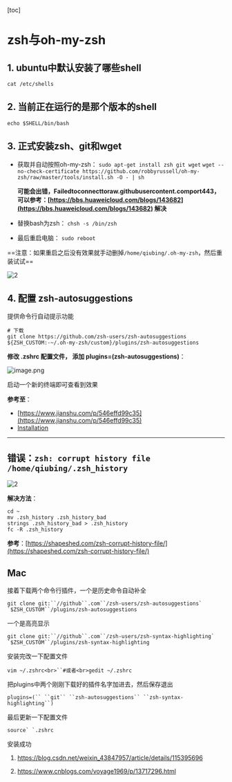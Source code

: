 [toc]

# zsh与oh-my-zsh

## 1. ubuntu中默认安装了哪些shell

`cat /etc/shells`

## 2. 当前正在运行的是那个版本的shell

`echo $SHELL/bin/bash`

## 3. 正式安装zsh、git和wget

- 获取并自动按照oh-my-zsh：
    `sudo apt-get install zsh git wget`
    `wget --no-check-certificate https://github.com/robbyrussell/oh-my-zsh/raw/master/tools/install.sh -O - | sh`

    **可能会出错，Failedtoconnecttoraw.githubusercontent.comport443，可以参考：[https://bbs.huaweicloud.com/blogs/143682](https://bbs.huaweicloud.com/blogs/143682) 解决**

- 替换bash为zsh：
    `chsh -s /bin/zsh`

- 最后重启电脑：
    `sudo reboot`

==注意：如果重启之后没有效果就手动删掉`/home/qiubing/.oh-my-zsh`，然后重装试试==

![2](http://ww1.sinaimg.cn/large/006alGmrgy1g1bngkbvfpj30ss0gjn2u.jpg)

## 4. 配置 zsh-autosuggestions

提供命令行自动提示功能

```shell
# 下载
git clone https://github.com/zsh-users/zsh-autosuggestions ${ZSH_CUSTOM:-~/.oh-my-zsh/custom}/plugins/zsh-autosuggestions
```

**修改 .zshrc 配置文件， 添加 plugins=(zsh-autosuggestions)**：

![image.png](http://ww1.sinaimg.cn/large/006alGmrgy1ggbbdsisbgj30s30dkjvt.jpg)

启动一个新的终端即可查看到效果

**参考至**：

- [https://www.jianshu.com/p/546effd99c35](https://www.jianshu.com/p/546effd99c35)
- [Installation](https://github.com/zsh-users/zsh-autosuggestions/blob/master/INSTALL.md)

---

## 错误：`zsh: corrupt history file /home/qiubing/.zsh_history`

![2](http://ww1.sinaimg.cn/large/006alGmrly1g2ccj3g6erj30kr03ywf0.jpg)

**解决方法**：

```shell
cd ~
mv .zsh_history .zsh_history_bad
strings .zsh_history_bad > .zsh_history
fc -R .zsh_history
```

**参考**：[https://shapeshed.com/zsh-corrupt-history-file/](https://shapeshed.com/zsh-corrupt-history-file/)

## Mac 

接着下载两个命令行插件，一个是历史命令自动补全

```
git clone git:``//github``.com``/zsh-users/zsh-autosuggestions` `$ZSH_CUSTOM``/plugins/zsh-autosuggestions
```

一个是高亮显示

```
git clone git:``//github``.com``/zsh-users/zsh-syntax-highlighting` `$ZSH_CUSTOM``/plugins/zsh-syntax-highlighting
```

安装完改一下配置文件

```
vim ~/.zshrc<br>``#或者<br>gedit ~/.zshrc
```

把plugins中两个刚刚下载好的插件名字加进去，然后保存退出

```
plugins=(`` ``git`` ``zsh-autosuggestions`` ``zsh-syntax-highlighting``)
```

最后更新一下配置文件

```
source` `.zshrc
```

安装成功

1. https://blog.csdn.net/weixin_43847957/article/details/115395696

2. https://www.cnblogs.com/voyage1969/p/13717296.html